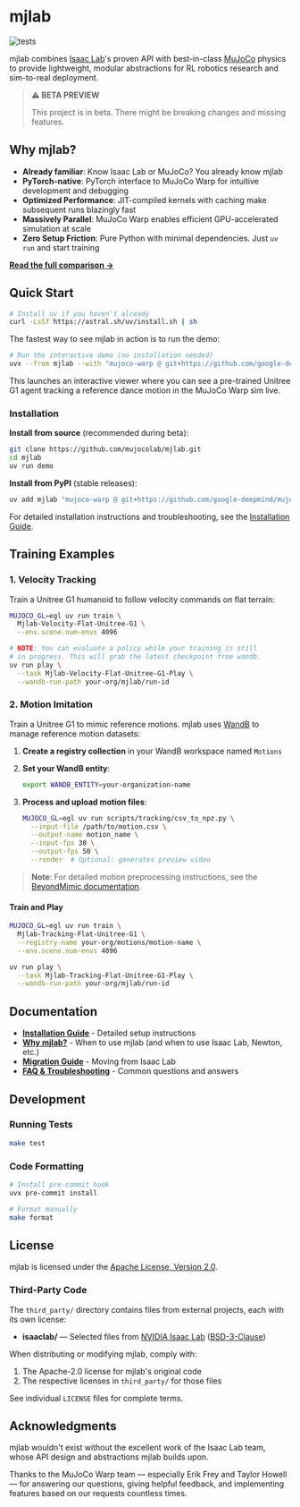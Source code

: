# mjlab

<p align="left">
  <img alt="tests" src="https://github.com/mujocolab/mjlab/actions/workflows/ci.yml/badge.svg" />
</p>

mjlab combines [Isaac Lab](https://github.com/isaac-sim/IsaacLab)'s proven API with best-in-class [MuJoCo](https://github.com/google-deepmind/mujoco_warp) physics to provide lightweight, modular abstractions for RL robotics research and sim-to-real deployment.

> **⚠️ BETA PREVIEW**
>
> This project is in beta. There might be breaking changes and missing features.

## Why mjlab?

- **Already familiar**: Know Isaac Lab or MuJoCo? You already know mjlab
- **PyTorch-native**: PyTorch interface to MuJoCo Warp for intuitive development and debugging
- **Optimized Performance**: JIT-compiled kernels with caching make subsequent runs blazingly fast
- **Massively Parallel**: MuJoCo Warp enables efficient GPU-accelerated simulation at scale
- **Zero Setup Friction**: Pure Python with minimal dependencies. Just `uv run` and start training

**[Read the full comparison →](docs/motivation.md)**

## Quick Start

```bash
# Install uv if you haven't already
curl -LsSf https://astral.sh/uv/install.sh | sh
```

The fastest way to see mjlab in action is to run the demo:

```bash
# Run the interactive demo (no installation needed)
uvx --from mjlab --with "mujoco-warp @ git+https://github.com/google-deepmind/mujoco_warp@486642c3fa262a989b482e0e506716d5793d61a9" demo
```

This launches an interactive viewer where you can see a pre-trained Unitree G1 agent tracking a reference dance motion in the MuJoCo Warp sim live.

### Installation

**Install from source** (recommended during beta):

```bash
git clone https://github.com/mujocolab/mjlab.git
cd mjlab
uv run demo
```

**Install from PyPI** (stable releases):

```bash
uv add mjlab "mujoco-warp @ git+https://github.com/google-deepmind/mujoco_warp@486642c3fa262a989b482e0e506716d5793d61a9"
```

For detailed installation instructions and troubleshooting, see the [Installation Guide](docs/installation.md).

## Training Examples

### 1. Velocity Tracking

Train a Unitree G1 humanoid to follow velocity commands on flat terrain:

```bash
MUJOCO_GL=egl uv run train \
  Mjlab-Velocity-Flat-Unitree-G1 \
  --env.scene.num-envs 4096

# NOTE: You can evaluate a policy while your training is still
# in progress. This will grab the latest checkpoint from wandb.
uv run play \
  --task Mjlab-Velocity-Flat-Unitree-G1-Play \
  --wandb-run-path your-org/mjlab/run-id
```

### 2. Motion Imitation

Train a Unitree G1 to mimic reference motions. mjlab uses [WandB](https://wandb.ai) to manage reference motion datasets:

1. **Create a registry collection** in your WandB workspace named `Motions`

2. **Set your WandB entity**:
   ```bash
   export WANDB_ENTITY=your-organization-name
   ```

3. **Process and upload motion files**:
   ```bash
   MUJOCO_GL=egl uv run scripts/tracking/csv_to_npz.py \
     --input-file /path/to/motion.csv \
     --output-name motion_name \
     --input-fps 30 \
     --output-fps 50 \
     --render  # Optional: generates preview video
   ```

> **Note**: For detailed motion preprocessing instructions, see the [BeyondMimic documentation](https://github.com/HybridRobotics/whole_body_tracking/blob/main/README.md#motion-preprocessing--registry-setup).

#### Train and Play

```bash
MUJOCO_GL=egl uv run train \
  Mjlab-Tracking-Flat-Unitree-G1 \
  --registry-name your-org/motions/motion-name \
  --env.scene.num-envs 4096

uv run play \
  --task Mjlab-Tracking-Flat-Unitree-G1-Play \
  --wandb-run-path your-org/mjlab/run-id
```

## Documentation

- **[Installation Guide](docs/installation.md)** - Detailed setup instructions
- **[Why mjlab?](docs/motivation.md)** - When to use mjlab (and when to use Isaac Lab, Newton, etc.)
- **[Migration Guide](docs/migration.md)** - Moving from Isaac Lab
- **[FAQ & Troubleshooting](docs/faq.md)** - Common questions and answers

## Development

### Running Tests

```bash
make test
```

### Code Formatting

```bash
# Install pre-commit hook
uvx pre-commit install

# Format manually
make format
```

## License

mjlab is licensed under the [Apache License, Version 2.0](LICENSE).

### Third-Party Code

The `third_party/` directory contains files from external projects, each with its own license:

- **isaaclab/** — Selected files from [NVIDIA Isaac Lab](https://github.com/isaac-sim/IsaacLab) ([BSD-3-Clause](src/mjlab/third_party/isaaclab/LICENSE))

When distributing or modifying mjlab, comply with:
1. The Apache-2.0 license for mjlab's original code
2. The respective licenses in `third_party/` for those files

See individual `LICENSE` files for complete terms.

## Acknowledgments

mjlab wouldn't exist without the excellent work of the Isaac Lab team, whose API design and abstractions mjlab builds upon.

Thanks to the MuJoCo Warp team — especially Erik Frey and Taylor Howell — for answering our questions, giving helpful feedback, and implementing features based on our requests countless times.

